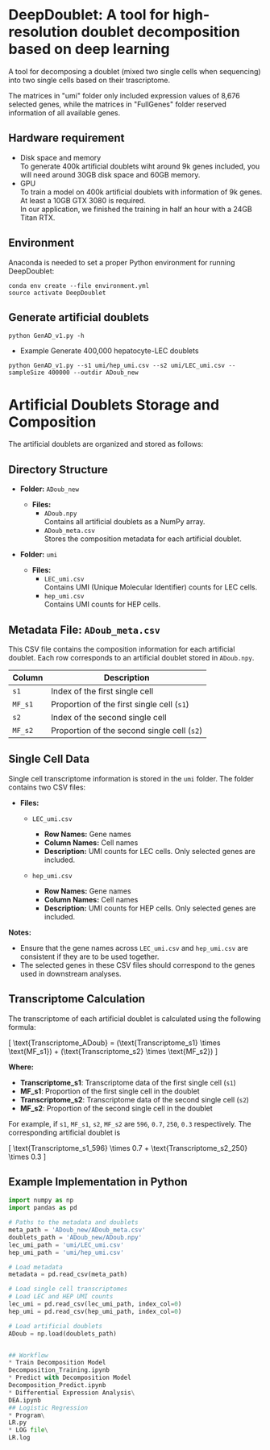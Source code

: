 DeepDoublet: A tool for high-resolution doublet decomposition based on deep learning
====================================================================================
A tool for decomposing a doublet (mixed two single cells when sequencing) into two single cells based on their trascriptome.

The matrices in "umi" folder only included expression values of 8,676 selected genes, while the matrices in "FullGenes" folder reserved information of all available genes.
## Hardware requirement
* Disk space and memory  
To generate 400k artificial doublets wiht around 9k genes included, you will need around 30GB disk space and 60GB memory.
* GPU  
To train a model on 400k artificial doublets with information of 9k genes. At least a 10GB GTX 3080 is required.  
In our application, we finished the training in half an hour with a 24GB Titan RTX.   
## Environment
Anaconda is needed to set a proper Python environment for running DeepDoublet:
```
conda env create --file environment.yml
source activate DeepDoublet
```
## Generate artificial doublets
```
python GenAD_v1.py -h
```
* Example
Generate 400,000 hepatocyte-LEC doublets
```
python GenAD_v1.py --s1 umi/hep_umi.csv --s2 umi/LEC_umi.csv --sampleSize 400000 --outdir ADoub_new
```

# Artificial Doublets Storage and Composition

The artificial doublets are organized and stored as follows:

## Directory Structure

- **Folder:** `ADoub_new`
  - **Files:**
    - `ADoub.npy`  
      Contains all artificial doublets as a NumPy array.
    - `ADoub_meta.csv`  
      Stores the composition metadata for each artificial doublet.

- **Folder:** `umi`
  - **Files:**
    - `LEC_umi.csv`  
      Contains UMI (Unique Molecular Identifier) counts for LEC cells.
    - `hep_umi.csv`  
      Contains UMI counts for HEP cells.

## Metadata File: `ADoub_meta.csv`

This CSV file contains the composition information for each artificial doublet. Each row corresponds to an artificial doublet stored in `ADoub.npy`.

| Column  | Description                                      |
|---------|--------------------------------------------------|
| `s1`    | Index of the first single cell                   |
| `MF_s1` | Proportion of the first single cell (`s1`)       |
| `s2`    | Index of the second single cell                  |
| `MF_s2` | Proportion of the second single cell (`s2`)      |

## Single Cell Data

Single cell transcriptome information is stored in the `umi` folder. The folder contains two CSV files:

- **Files:**
  - `LEC_umi.csv`  
    - **Row Names:** Gene names  
    - **Column Names:** Cell names  
    - **Description:** UMI counts for LEC cells. Only selected genes are included.
  
  - `hep_umi.csv`  
    - **Row Names:** Gene names  
    - **Column Names:** Cell names  
    - **Description:** UMI counts for HEP cells. Only selected genes are included.

**Notes:**
- Ensure that the gene names across `LEC_umi.csv` and `hep_umi.csv` are consistent if they are to be used together.
- The selected genes in these CSV files should correspond to the genes used in downstream analyses.

## Transcriptome Calculation

The transcriptome of each artificial doublet is calculated using the following formula:

\[
\text{Transcriptome\_ADoub} = (\text{Transcriptome\_s1} \times \text{MF\_s1}) + (\text{Transcriptome\_s2} \times \text{MF\_s2})
\]

**Where:**
- **Transcriptome\_s1**: Transcriptome data of the first single cell (`s1`)
- **MF\_s1**: Proportion of the first single cell in the doublet
- **Transcriptome\_s2**: Transcriptome data of the second single cell (`s2`)
- **MF\_s2**: Proportion of the second single cell in the doublet

For example, if `s1`, `MF_s1`, `s2`, `MF_s2` are `596`, `0.7`, `250`, `0.3` respectively. The corresponding artificial doublet is

\[
\text{Transcriptome\_s1\_596} \times 0.7 + \text{Transcriptome\_s2\_250} \times 0.3
\]


## Example Implementation in Python

```python
import numpy as np
import pandas as pd

# Paths to the metadata and doublets
meta_path = 'ADoub_new/ADoub_meta.csv'
doublets_path = 'ADoub_new/ADoub.npy'
lec_umi_path = 'umi/LEC_umi.csv'
hep_umi_path = 'umi/hep_umi.csv'

# Load metadata
metadata = pd.read_csv(meta_path)

# Load single cell transcriptomes
# Load LEC and HEP UMI counts
lec_umi = pd.read_csv(lec_umi_path, index_col=0)
hep_umi = pd.read_csv(hep_umi_path, index_col=0)

# Load artificial doublets
ADoub = np.load(doublets_path)


## Workflow
* Train Decomposition Model  
Decomposition_Training.ipynb
* Predict with Decomposition Model  
Decomposition_Predict.ipynb
* Differential Expression Analysis\
DEA.ipynb
## Logistic Regression
* Program\
LR.py
* LOG file\
LR.log
